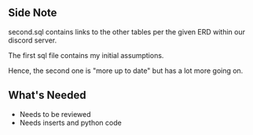 ## Side Note
second.sql contains links to the other tables
per the given ERD within our discord server.

The first sql file contains my initial assumptions. 

Hence, the second one is "more up to date" but 
has a lot more going on. 

## What's Needed
- Needs to be reviewed 
- Needs inserts and python code